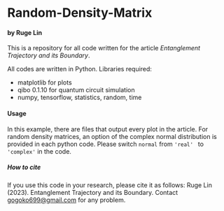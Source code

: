 # Random-Density-Matrix

#### by  Ruge Lin

This is a repository for all code written for the article *Entanglement Trajectory and its Boundary*. 

All codes are written in Python. Libraries required:

  - matplotlib for plots
  - qibo 0.1.10 for quantum circuit simulation
  - numpy, tensorflow, statistics, random, time

#### Usage
In this example, there are files that output every plot in the article.
For random density matrices, an option of the complex normal distribution is provided in each python code. Please switch `normal`  from `'real' ` to `'complex'` in the code.

##### How to cite

If you use this code in your research, please cite it as follows:
Ruge Lin (2023). Entanglement Trajectory and its Boundary.
Contact gogoko699@gmail.com for any problem.
